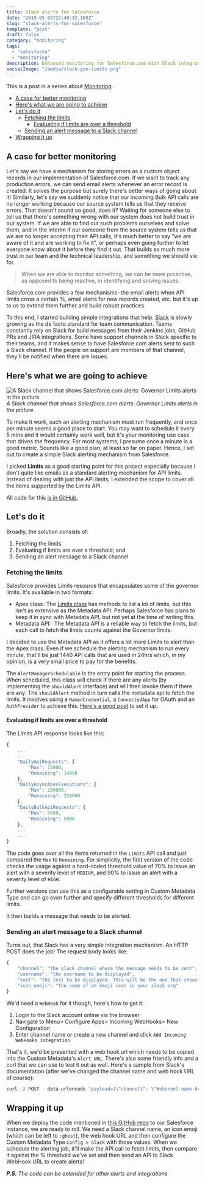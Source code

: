 ```yaml
---
title: Slack alerts for Salesforce
date: "2019-05-05T22:40:32.169Z"
slug: "slack-alerts-for-salesforce"
template: "post"
draft: false
category: "monitoring"
tags:
  - "salesforce"
  - "monitoring"
description: Enhanced monitoring for Salesforce.com with Slack integration
socialImage: "/media/slack-gov-limits.png"
---
```


This is a post in a series about [Monitoring](/category/monitoring).

- [A case for better monitoring](#a-case-for-better-monitoring)
- [Here's what we are going to achieve](#heres-what-we-are-going-to-achieve)
- [Let's do it](#lets-do-it)
  - [Fetching the limits](#fetching-thelimits)
    - [Evaluating if limits are over a threshold](#evaluating-if-limits-are-over-a-threshold)
  - [Sending an alert message to a Slack channel](#sending-an-alert-message-to-a-slackchannel)
- [Wrapping it up](#wrapping-itup)

## A case for better monitoring

Let's say we have a mechanism for storing errors as a custom object records in our implementation of Salesforce.com. If we want to track any production errors, we can send email alerts whenever an error record is created. It solves the purpose but surely there's better ways of going about it! Similarly, let's say we suddenly notice that our incoming Bulk API calls are no longer working because our source system tells us that they receive errors. That doesn't sound so good, does it? Waiting for someone else to tell us that there's something wrong with our system does not build trust in our system. If we are able to find out such problems ourselves and solve them, and in the interim if our someone from the source system tells us that we are no longer accepting their API calls, it's much better to say "we are aware of it and are working to fix it", or perhaps even going further to let everyone know about it before they find it out. That builds so much more trust in our team and the technical leadership, and something we should vie for.

> When we are able to monitor something, we can be more proactive, as opposed to being reactive, in identifying and solving issues.

Salesforce.com provides a few mechanisms - the email alerts when API limits cross a certain %, email alerts for new records created, etc. but it's up to us to extend them further and build robust practices.

To this end, I started building simple integrations that help. [Slack](https://slack.com/) is slowly growing as the de facto standard for team communication. Teams constantly rely on Slack for build messages from their Jenkins jobs, GitHub PRs and JIRA integrations. Some have support channels in Slack specific to their teams, and it makes sense to have Salesforce.com alerts sent to such a Slack channel. If the people on support are members of that channel, they'll be notified when there are issues.

## Here's what we are going to achieve

![A Slack channel that shows Salesforce.com alerts: Governor Limits alerts in the picture](/media/slack-gov-limits.png)
*A Slack channel that shows Salesforce.com alerts: Governor Limits alerts in the picture*

To make it work, such an alerting mechanism must run frequently, and once per minute seems a good place to start. You may want to schedule it every 5 mins and it would certainly work well, but it's your monitoring use case that drives the frequency. For most systems, I presume once a minute is a good metric. Sounds like a good plan, at least so far on paper. Hence, I set out to create a simple Slack alerting mechanism from Salesforce.

I picked **Limits** as a good starting point for this project especially because I don't quite like emails as a standard alerting mechanism for API limits. Instead of dealing with just the API limits, I extended the scope to cover all the items supported by the Limits API.

All code for this [is in GitHub.](https://github.com/markgarg/salesforce-alerting)

## Let's do it

Broadly, the solution consists of:

1. Fetching the limits
2. Evaluating if limits are over a threshold; and
3. Sending an alert message to a Slack channel

### Fetching the limits

Salesforce provides Limits resource that encapsulates some of the governor limits. It's available in two formats:

- Apex class : 
    The [Limits class](https://developer.salesforce.com/docs/atlas.en-us.apexcode.meta/apexcode/apex_methods_system_limits.htm) has methods to list a lot of limits, but this isn't as extensive as the Metadata API. Perhaps Salesforce has plans to keep it in sync with Metadata API, but not yet at the time of writing this.
- Metadata API:  
    The Metadata API is a reliable way to fetch the limits, but each call to fetch the limits counts against the Governor limits.

I decided to use the Metadata API as it offers a lot more Limits to alert than the Apex class. Even if we schedule the alerting mechanism to run every minute, that'll be just 1440 API calls that are used in 24hrs which, in my opinion, is a very small price to pay for the benefits.

The `AlertManagerSchedulable` is the entry point for starting the process. When scheduled, this class will check if there are any alerts (by implementing the `shouldAlert` interface) and will then invoke them if there are any. The `shouldAlert` method in turn calls the metadata api to fetch the limits. It involves using a `NamedCredential`, a `ConnectedApp` for OAuth and an `AuthProvider` to achieve this. [Here's a good post](https://www.gscloudsolutions.com/blogpost/Using-Named-Credentials-with-the-Apex-Wrapper-Salesforce-Metadata-API-apex-mdapi?blogpost=true) to set it up.

#### Evaluating if limits are over a threshold

The Limits API response looks like this:

```js
{
    ...
    ...
    "DailyApiRequests": {
        "Max": 15000,
        "Remaining": 14998
    },
    "DailyAsyncApexExecutions": {
        "Max": 250000,
        "Remaining": 250000
    },
    "DailyBulkApiRequests": {
        "Max": 5000,
        "Remaining": 5000
    },
    ...
    ...
}
```

The code goes over all the items returned in the `Limits` API call and just compared the `Max` to `Remaining`. For simplicity, the first version of the code checks the usage against a hard-coded threshold value of 70% to issue an alert with a severity level of `MEDIUM`, and 90% to issue an alert with a severity level of `HIGH`.

Further versions can use this as a configurable setting in Custom Metadata Type and can go even further and specify different thresholds for different limits.

It then builds a message that needs to be alerted.

### Sending an alert message to a Slack channel

Turns out, that Slack has a very simple integration mechanism. An HTTP POST does the job!
The request body looks like:

```js
{
    "channel": "the slack channel where the message needs to be sent",
    "username": "the username to be displayed",
    "text": "the text to be displayed. This will be the one that shows up on the Slack channel",
    "icon_emoji": "the name of an emoji icon in your slack org"
}
```

We'd need a `WebHook` for it though, here's how to get it:

1. Login to the Slack account online via the browser
2. Navigate to Menu> Configure Apps> Incoming WebHooks> New Configuration
3. Enter channel name or create a new channel and click `Add Incoming WebHooks integration`

That's it, we'd be presented with a web hook url which needs to be copied into the Custom Metadata's `Alert URL`. There's also some friendly info and a curl that we can use to test it out as well. Here's a sample from Slack's documentation (after we've changed the channel name and web hook URL of course):

```bash
curl -X POST - data-urlencode "payload={\"channel\": \"#channel-name-here\", \"username\": \"webhookbot\", \"text\": \"This is posted to #channel-name-here and comes from a bot named webhookbot.\", \"icon_emoji\": \":ghost:\"}" https://hooks.slack.com/services/CHANGME
```

## Wrapping it up

When we deploy the code mentioned in [this GitHub repo](https://github.com/markgarg/salesforce-alerting) to our Salesforce instance, we are ready to roll. We need a Slack channel name, an icon emoji (which can be left to `:ghost`), the web hook URL and then configure the Custom Metadata Type `Config > Slack` with those values. When we schedule the alerting job, it'll make the API call to fetch limits, then compare it against the % threshold we've set and then send an API to Slack WebHook URL to create alerts!

_**P.S.** The code can be extended for other alerts and integrations_

